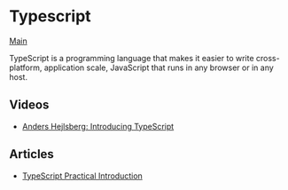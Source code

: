 # Typescript

[Main](../../README.md)

TypeScript is a programming language that makes it easier to write cross-platform, application scale, JavaScript that runs in any browser or in any host.

## Videos

- [Anders Hejlsberg: Introducing TypeScript](https://channel9.msdn.com/posts/Anders-Hejlsberg-Introducing-TypeScript)

## Articles

- [TypeScript Practical Introduction](https://auth0.com/blog/typescript-practical-introduction/)
